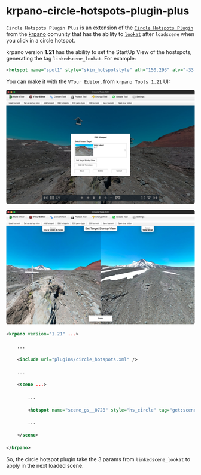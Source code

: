 # krpano-circle-hotspots-plugin-plus

`Circle Hotspots Plugin Plus` is an extension of the [`Circle Hotspots Plugin`](https://krpano.com/plugins/userplugins/circlehotspots/#top) from the [krpano](https://krpano.com/) comunity that has the ability to [`lookat`](https://krpano.com/docu/actions/#lookat) after `loadscene` when you click in a circle hotspot.

krpano version **1.21** has the ability to set the StartUp View of the hostspots, generating the tag `linkedscene_lookat`. For example:

```xml
<hotspot name="spot1" style="skin_hotspotstyle" ath="150.293" atv="-33.596" linkedscene="scene_dji_0002" linkedscene_lookat="64.72,13.82,120.0" linkedscene_hoffset="69.61" use3dtransition="true" />
```

You can make it with the `VTour Editor`, from `krpano Tools 1.21` UI:

![krpano-edit-hotspot-select.jpg](images/krpano-edit-hotspot-select.jpg "krpano-edit-hotspot-select")

![krpano-edit-hotspot-set-target-startup-view](images/krpano-edit-hotspot-set-target-startup-view.jpg "krpano-edit-hotspot-set-target-startup-view")

```xml
<krpano version="1.21" ...>

    ...

    <include url="plugins/circle_hotspots.xml" />

    ...
	
	<scene ...>
		
        ...

		<hotspot name="scene_gs__0728" style="hs_circle" tag="get:sceneNameSobreHielo" ath="39.906" atv="84.119" linkedscene="scene_gs__0728" linkedscene_lookat="-21.45,21.05,120.0" linkedscene_hoffset="290.39" use3dtransition="true" />		
		
		...

	</scene>

</krpano>
```

So, the circle hotspot plugin take the 3 params from `linkedscene_lookat` to apply in the next loaded scene.

